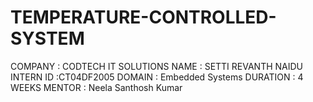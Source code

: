 # TEMPERATURE-CONTROLLED-SYSTEM
COMPANY : CODTECH IT SOLUTIONS 
NAME : SETTI REVANTH NAIDU INTERN ID :CT04DF2005
DOMAIN : Embedded Systems DURATION : 4 WEEKS MENTOR : Neela Santhosh Kumar
